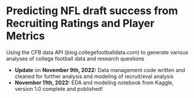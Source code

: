 # Predicting NFL draft success from Recruiting Ratings and Player Metrics
Using the CFB data API (blog.collegefootballdata.com) to generate various analyses of college football data and research questions

- **Update** on **November 9th, 2022:** Data management code written and cleaned for further analysis and modeling of recruit/eval analysis 
- **November 11th, 2022:** EDA and modeling notebook from Kaggle, version 1.0 complete and published!

[](https://imgur.com/Ios2LW8)
